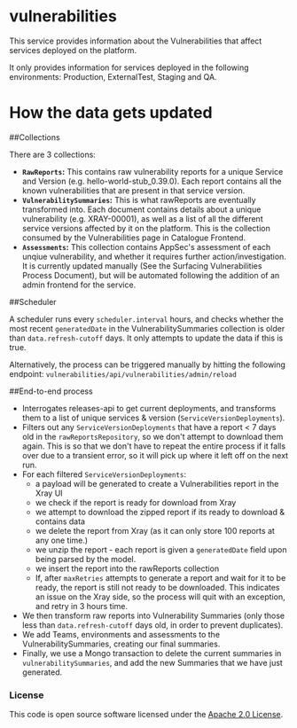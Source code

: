 
# vulnerabilities

This service provides information about the Vulnerabilities that affect services deployed on the platform. 

It only provides information for services deployed in the following environments: Production, ExternalTest, Staging and QA. 

# How the data gets updated

##Collections

There are 3 collections:

* **`RawReports`:** This contains raw vulnerability reports for a unique Service and Version (e.g. hello-world-stub_0.39.0). Each report contains all the known vulnerabilities that are present in that service version.
* **`VulnerabilitySummaries`:** This is what rawReports are eventually transformed into. Each document contains details about a unique vulnerability (e.g. XRAY-00001), as well as a list of all the different service versions affected by it on the platform. This is the collection consumed by the Vulnerabilities page in Catalogue Frontend.
* **`Assessments`:** This collection contains AppSec's assessment of each unqiue vulnerability, and whether it requires further action/investigation. It is currently updated manually (See the Surfacing Vulnerabilities Process Document), but will be automated following the addition of an admin frontend for the service. 

##Scheduler

A scheduler runs every `scheduler.interval` hours, and checks whether the most recent `generatedDate` in the VulnerabilitySummaries collection is older than `data.refresh-cutoff` days. It only attempts to update the data if this is true.

Alternatively, the process can be triggered manually by hitting the following endpoint: `vulnerabilities/api/vulnerabilities/admin/reload `

##End-to-end process

* Interrogates releases-api to get current deployments, and transforms them to a list of unique services & version (`ServiceVersionDeployments`).
* Filters out any `ServiceVersionDeployments` that have a report < 7 days old in the `rawReportsRepository`, so we don't attempt to download them again. This is so that we don't have to repeat the entire process if it falls over due to a transient error, so it will pick up where it left off on the next run.
* For each filtered `ServiceVersionDeployments`:
  * a payload will be generated to create a Vulnerabilities report in the Xray UI
  * we check if the report is ready for download from Xray
  * we attempt to download the zipped report if its ready to download & contains data
  * we delete the report from Xray (as it can only store 100 reports at any one time.)
  * we unzip the report - each report is given a `generatedDate` field upon being parsed by the model. 
  * we insert the report into the rawReports collection
  * If, after `maxRetries` attempts to generate a report and wait for it to be ready, the report is still not ready to be downloaded. This indicates an issue on the Xray side, so the process will quit with an exception, and retry in 3 hours time.  
* We then transform raw reports into Vulnerability Summaries (only those less than `data.refresh-cutoff` days old, in order to prevent duplicates).
* We add Teams, environments and assessments to the VulnerabilitySummaries, creating our final summaries.
* Finally, we use a Mongo transaction to delete the current summaries in `vulnerabilitySummaries`, and add the new Summaries that we have just generated. 
### License

This code is open source software licensed under the [Apache 2.0 License]("http://www.apache.org/licenses/LICENSE-2.0.html").